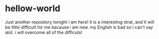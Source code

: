 # hellow-world
Just another repository
tonight i am here!
it is a interesting strat, and it will be little difficult for me bacause i am new.
my English is bad so i can't say alot. 
i will overcome all of the difficuts!
